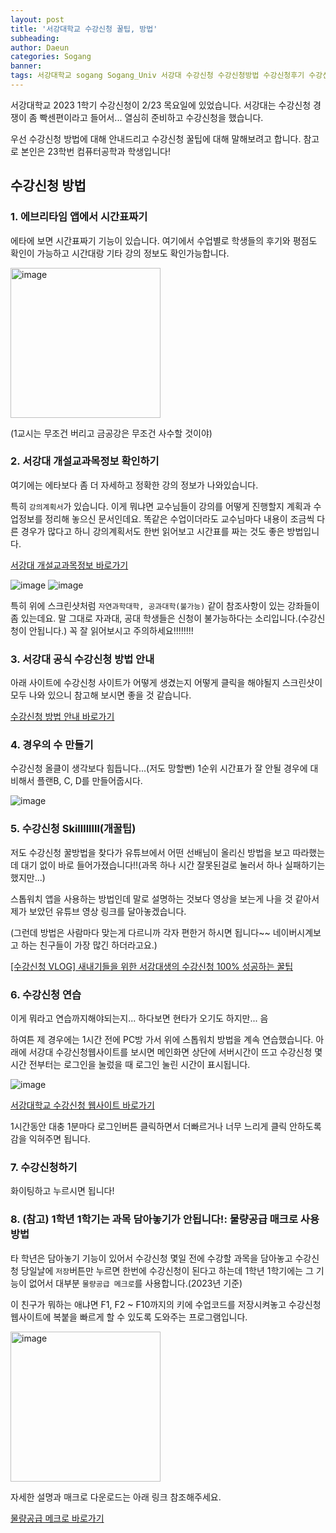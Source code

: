 ```yaml
---
layout: post
title: '서강대학교 수강신청 꿀팁, 방법'
subheading:
author: Daeun
categories: Sogang
banner:
tags: 서강대학교 sogang Sogang_Univ 서강대 수강신청 수강신청방법 수강신청후기 수강신청꿀팁 2023 대학생
---
```


서강대학교 2023 1학기 수강신청이 2/23 목요일에 있었습니다. 서강대는 수강신청 경쟁이 좀 빡센편이라고 들어서... 열심히 준비하고 수강신청을 했습니다.

우선 수강신청 방법에 대해 안내드리고 수강신청 꿀팁에 대해 말해보려고 합니다. 참고로 본인은 23학번 컴퓨터공학과 학생입니다!

## 수강신청 방법

### 1. 에브리타임 앱에서 시간표짜기
에타에 보면 시간표짜기 기능이 있습니다. 여기에서 수업별로 학생들의 후기와 평점도 확인이 가능하고 시간대랑 기타 강의 정보도 확인가능합니다. 

<img width="240" alt="image" src="https://user-images.githubusercontent.com/79370538/222281418-681454bd-3c37-439f-8538-3a88110d502e.png">

(1교시는 무조건 버리고 금공강은 무조건 사수할 것이야)

### 2. 서강대 개설교과목정보 확인하기
여기에는 에타보다 좀 더 자세하고 정확한 강의 정보가 나와있습니다.

특히 `강의계획서`가 있습니다. 이게 뭐냐면 교수님들이 강의를 어떻게 진행할지 계획과 수업정보를 정리해 놓으신 문서인데요. 똑같은 수업이더라도 교수님마다 내용이 조금씩 다른 경우가 많다고 하니 강의계획서도 한번 읽어보고 시간표를 짜는 것도 좋은 방법입니다.

[서강대 개설교과목정보 바로가기](http://sis109.sogang.ac.kr/sap/bc/webdynpro/sap/zcmw9016?sap-language=KO&sap-cssurl=http%3a%2f%2fsaint.sogang.ac.kr%3a80%2fcom.sap.portal.design.urdesigndata%2fthemes%2fportal%2fcustom_tradeshow_01%2fls%2fls_sf3.css%3fv%3d10.30.7.261448.1491647873000#)

![image](https://user-images.githubusercontent.com/79370538/222278013-691449b8-3376-4cb5-bdc2-081cee6778bd.png)
![image](https://user-images.githubusercontent.com/79370538/222278079-97c88822-e507-4b96-b8ce-7c4fa96c288a.png)

특히 위에 스크린샷처럼 `자연과학대학, 공과대학(불가능)` 같이 참조사항이 있는 강좌들이 좀 있는데요. 말 그대로 자과대, 공대 학생들은 신청이 불가능하다는 소리입니다.(수강신청이 안됩니다.) 꼭 잘 읽어보시고 주의하세요!!!!!!!!

### 3. 서강대 공식 수강신청 방법 안내
아래 사이트에 수강신청 사이트가 어떻게 생겼는지 어떻게 클릭을 해야될지  스크린샷이 모두 나와 있으니 참고해 보시면 좋을 것 같습니다. 

[수강신청 방법 안내 바로가기](http://www.sogang.ac.kr/notice/haksa/soogang/notice.html)

### 4. 경우의 수 만들기
수강신청 올클이 생각보다 힘듭니다...(저도 망할뻔) 1순위 시간표가 잘 안될 경우에 대비해서 플랜B, C, D를 만들어줍시다.

![image](https://user-images.githubusercontent.com/79370538/222281860-eaeb9653-7206-45db-bf35-ec837e6a1752.png)

### 5. 수강신청 Skillllllll(개꿀팁)
저도 수강신청 꿀방법을 찾다가 유튜브에서 어떤 선배님이 올리신 방법을 보고 따라했는데 대기 없이 바로 들어가졌습니다!!(과목 하나 시간 잘못된걸로 눌러서 하나 실패하기는 했지만...)

스톱워치 앱을 사용하는 방법인데 말로 설명하는 것보다 영상을 보는게 나을 것 같아서 제가 보았던 유튜브 영상 링크를 달아놓겠습니다.

(그런데 방법은 사람마다 맞는게 다르니까 각자 편한거 하시면 됩니다~~ 네이버시계보고 하는 친구들이 가장 많긴 하더라고요.)

[[수강신청 VLOG] 새내기들을 위한 서강대생의 수강신청 100% 성공하는 꿀팁](https://www.youtube.com/watch?v=kL_FGeohV3k)

### 6. 수강신청 연습
이게 뭐라고 연습까지해야되는지... 하다보면 현타가 오기도 하지만... 음 

하여튼 제 경우에는 1시간 전에 PC방 가서 위에 스톱워치 방법을 계속 연습했습니다. 아래에 서강대 수강신청웹사이트를 보시면 메인화면 상단에 서버시간이 뜨고 수강신청 몇시간 전부터는 로그인을 눌렀을 때 로그인 눌린 시간이 표시됩니다. 

![image](https://user-images.githubusercontent.com/79370538/222281216-e035147b-7c4a-4816-90e1-ac3663b76b99.png)

[서강대학교 수강신청 웹사이트 바로가기](https://sis109.sogang.ac.kr/sap/bc/bsp/sap/zcm001/default.htm)

1시간동안 대충 1분마다 로그인버튼 클릭하면서 더빠르거나 너무 느리게 클릭 안하도록 감을 익혀주면 됩니다.

### 7. 수강신청하기
화이팅하고 누르시면 됩니다!

### 8. (참고) 1학년 1학기는 과목 담아놓기가 안됩니다!: 물량공급 매크로 사용 방법
타 학년은 담아놓기 기능이 있어서 수강신청 몇일 전에 수강할 과목을 담아놓고 수강신청 당일날에 `저장`버튼만 누르면 한번에 수강신청이 된다고 하는데 1학년 1학기에는 그 기능이 없어서 대부분 `물량공급 메크로`를 사용합니다.(2023년 기준)

이 친구가 뭐하는 애냐면 F1, F2 ~ F10까지의 키에 수업코드를 저장시켜놓고 수강신청 웹사이트에 복붙을 빠르게 할 수 있도록 도와주는 프로그램입니다.

<img width="240" alt="image" src="https://user-images.githubusercontent.com/79370538/222282169-375473ef-c4f9-4156-90c8-c781dd09a747.png">

자세한 설명과 매크로 다운로드는 아래 링크 참조해주세요.

[물량공급 메크로 바로가기](https://kyu7002.me/168)
